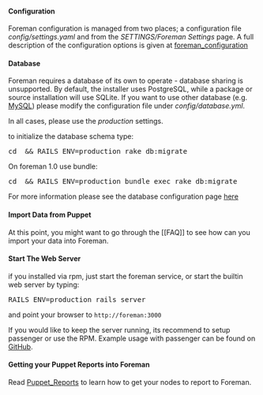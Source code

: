 
#### Configuration

Foreman configuration is managed from two places; a configuration file
*config/settings.yaml* and from the *SETTINGS/Foreman Settings* page. A full
description of the configuration options is given at
[foreman_configuration](manuals/1.2/index.html#3.5.2ConfigurationOptions)

#### Database

Foreman requires a database of its own to operate - database sharing is
unsupported.  By default, the installer uses PostgreSQL, while a package or
source installation will use SQLite.
If you want to use other database (e.g.
[MySQL](manuals/1.2/index.html#3.5.3DatabaseSetup)) please modify the configuration file under *config/database.yml*.

In all cases, please use the *production* settings.

to initialize the database schema type:
<pre>cd <foreman installation path> && RAILS_ENV=production rake db:migrate</pre>

On foreman 1.0 use bundle:
<pre>cd <foreman installation path> && RAILS_ENV=production bundle exec rake db:migrate</pre>

For more information please see the database configuration page
[here](manuals/1.2/index.html#3.5.3DatabaseSetup)

#### Import Data from Puppet

At this point, you might want to go through the [[FAQ]] to see how can you import your data into Foreman.

#### Start The Web Server

if you installed via rpm, just start the foreman service, or start the builtin web server by typing:
<pre>RAILS_ENV=production rails server</pre>

and point your browser to `http://foreman:3000`

If you would like to keep the server running, its recommend to setup
passenger or use the RPM. Example usage with passenger can be found on
[GitHub](http://github.com/theforeman/puppet-foreman/blob/master/templates/foreman-vhost.conf.erb).

#### Getting your Puppet Reports into Foreman

Read [Puppet_Reports](manuals/1.2/index.html#3.5.4PuppetReports) to learn how to get your nodes to report to Foreman.
